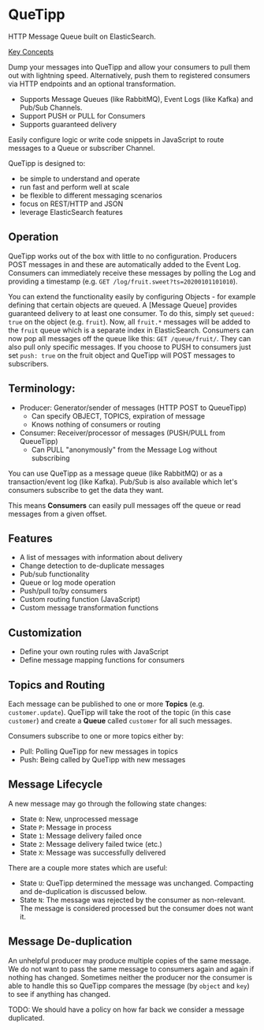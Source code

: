# QueTipp
HTTP Message Queue built on ElasticSearch.

[Key Concepts](./docs/QueueTipp_Concepts.pptx)

Dump your messages into QueTipp and allow your consumers to pull them out with lightning speed.
Alternatively, push them to registered consumers via HTTP endpoints and an optional transformation.

* Supports Message Queues (like RabbitMQ), Event Logs (like Kafka) and Pub/Sub Channels.
* Support PUSH or PULL for Consumers
* Supports guaranteed delivery

Easily configure logic or write code snippets in JavaScript to route messages to a Queue or subscriber Channel.

QueTipp is designed to:
* be simple to understand and operate
* run fast and perform well at scale
* be flexible to different messaging scenarios
* focus on REST/HTTP and JSON
* leverage ElasticSearch features

## Operation
QueTipp works out of the box with little to no configuration. Producers POST messages in and these are automatically added to the Event Log. Consumers can immediately receive these messages by polling the Log and providing a timestamp (e.g. `GET /log/fruit.sweet?ts=20200101101010`).

You can extend the functionality easily by configuring Objects - for example defining that certain objects are queued. A [Message Queue] provides guaranteed delivery to at least one consumer. To do this, simply set `queued: true` on the object (e.g. `fruit`). Now, all `fruit.*` messages will be added to the `fruit` queue which is a separate index in ElasticSearch. Consumers can now pop all messages off the queue like this: `GET /queue/fruit/`. They can also pull only specific messages. If you choose to PUSH to consumers just set `push: true` on the fruit object and QueTipp will POST messages to subscribers.

## Terminology:
* Producer: Generator/sender of messages (HTTP POST to QueueTipp)
  * Can specify OBJECT, TOPICS, expiration of message
  * Knows nothing of consumers or routing
* Consumer: Receiver/processor of messages (PUSH/PULL from QueueTipp)
  * Can PULL "anonymously" from the Message Log without subscribing


You can use QueTipp as a message queue (like RabbitMQ) or as a transaction/event log (like Kafka).
Pub/Sub is also available which let's consumers subscribe to get the data they want.

This means **Consumers** can easily pull messages off the queue or read messages from a given offset.

## Features
* A list of messages with information about delivery
* Change detection to de-duplicate messages
* Pub/sub functionality
* Queue or log mode operation
* Push/pull to/by consumers
* Custom routing function (JavaScript)
* Custom message transformation functions

## Customization
* Define your own routing rules with JavaScript
* Define message mapping functions for consumers

## Topics and Routing
Each message can be published to one or more **Topics** (e.g. `customer.update`). QueTipp will take the root of the topic (in this case `customer`) and create a **Queue** called `customer` for all such messages.

Consumers subscribe to one or more topics either by:
* Pull: Polling QueTipp for new messages in topics
* Push: Being called by QueTipp with new messages

## Message Lifecycle
A new message may go through the following state changes:
* State `0`: New, unprocessed message
* State `P`: Message in process
* State `1`: Message delivery failed once
* State `2`: Message delivery failed twice (etc.)
* State `X`: Message was successfully delivered

There are a couple more states which are useful:
* State `U`: QueTipp determined the message was unchanged. Compacting and de-duplication is discussed below.
* State `N`: The message was rejected by the consumer as non-relevant. The message is considered processed but the consumer does not want it.


## Message De-duplication
An unhelpful producer may produce multiple copies of the same message. We do not want to pass the same message to consumers again and again if nothing has changed. Sometimes neither the producer nor the consumer is able to handle this so QueTipp compares the message (by `object` and `key`) to see if anything has changed.

TODO: We should have a policy on how far back we consider a message duplicated.